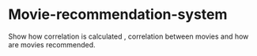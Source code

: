 # Movie-recommendation-system
Show how correlation is calculated , correlation between movies and how are movies recommended.
